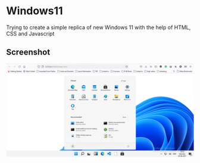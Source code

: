 # Windows11
Trying to create a simple replica of new Windows 11 with the help of HTML, CSS and Javascript

## Screenshot
![Windows-11](https://github.com/jatinkumar027/Windows-11/blob/main/Screenshot.png?raw=true)
